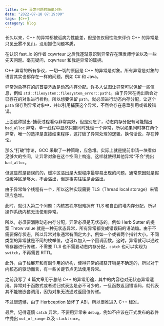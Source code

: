```yaml
---
title: C++ 异常问题的简单分析
date: "2022-07-18 07:19:00"
tags: [C++]
category: blog
---
```

长久以来，C++ 的异常都被诟病为性能差，但是仅仅用性能来评价 C++ 的异常是只见云雾不见山，没用抓住问题本质。

在认识 fast\_io 的作者 cqwrteur 之后我逐渐意识到异常存在理发师悖论以及一些先天问题。毫无疑问，cqwrteur 和我是异常的簇拥。

<!-- more -->

C++ 异常的所有争议，一切一切的原因是 C++ 的异常是对象。所有异常是对象的语言其实也都存在一样的问题，例如 C\# 和 Java。

异常对象存在的的首要矛盾是动态内存分配。许多人试图让异常可以保留一些信息，例如 `std::filesystem::filesystem_error::path1`。由于异常在抛出后会对已存在的对象进行析构，所以想要保留 `path`，就必须进行动态内存分配，让这个 `path` 储存到异常对象中，并以引用捕获这个异常，不然会存在悬垂引用或者段错误。

上面这种抛出-捕获过程看似非常美好，但是别忘了，动态内存分配有可能抛出 `bad_alloc` 异常。单一线程中显然只能同时处理一个异常，所以如果同时存在两个异常，唯一的选择是直接结束程序，这打破了异常处理的逻辑。换句话说，存在悖论。

那么“打破”悖论，GCC 采取了一种策略，应急堆。实际上就是提前申请一块看似足够大的空间，让异常对象在这个空间上构造。这样就使得其他异常“不会”抛出 `bad_alloc`。

但这显然是错误的的，缓冲区溢出是大型程序最容易出现的问题，通常原因就是假设缓冲区足够大，不会溢出，但是事实往往是会溢出。

由于异常每个线程有一个，所以这种实现需要 TLS（Thread local storage）来管理应急堆。

此时，就引入第二个问题：内核态程序很难拥有 TLS 和自由的堆内存分配，所以操作系统内核无法使用异常。

所以，必须要消除动态内存分配，异常必须是无状态的。例如 Herb Sutter 的提案 Throw value 就是一种无状态异常，所有异常都变成错误码的语法糖。由于不需要保存状态，所以异常对象通常有固定大小，例如一个或者两个指针大小。不同类型的异常就是不同的枚举值，也可以加入一个回调函数。这时，异常就可以通过寄存器进行传递，不需要 TLS 也不需要动态内存分配，`catch` 也可以实现为 `switch`，不再需要 RTTI。

此外，由于栈展开和有副作用的析构，使得异常的捕获开销是不确定的，所以对于内核态的驱动而言，有一些关键节点无法使用异常。

之前我写了 4 篇文章用于总结 C++ 的异常用途，其中的内容也对无状态异常适用。异常对于函数式或者递归式表达是必不可少的，一旦函数返回错误码，就代表其不能被嵌套调用，因为对象无法通过返回值传递。

不过很遗憾，由于 Herbception 破坏了 ABI，所以很难进入 C++ 标准。

最后，记得谨慎 `catch` 异常，不要用异常来 `debug`，例如不应该在正式发布的软件中抛出 `out_of_range` 以及 `stacktrace`。
